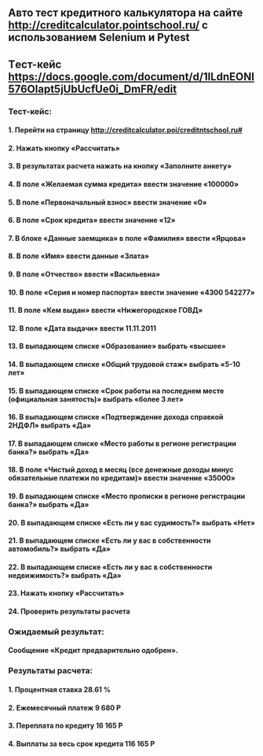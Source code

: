 ## Авто тест кредитного калькулятора на сайте http://creditcalculator.pointschool.ru/ с использованием Selenium и Pytest
## Tест-кейс https://docs.google.com/document/d/1ILdnEONI576Olapt5jUbUcfUe0i_DmFR/edit
### Тест-кейс:
#### 1. Перейти на страницу http://creditcalculator.poi/creditntschool.ru# 
#### 2. Нажать кнопку «Рассчитать»
#### 3. В результатах расчета нажать на кнопку «Заполните анкету»
#### 4. В поле «Желаемая сумма кредита» ввести значение «100000»
#### 5. В поле «Первоначальный взнос» ввести значение «0»
#### 6. В поле «Срок кредита» ввести значение «12»
#### 7. В блоке «Данные заемщика» в поле «Фамилия» ввести «Ярцова»
#### 8. В поле «Имя» ввести данные «Злата»
#### 9. В поле «Отчество» ввести «Васильевна»
#### 10. В поле «Серия и номер паспорта» ввести значение «4300 542277»
#### 11. В поле «Кем выдан» ввести «Нижегородское ГОВД»
#### 12. В поле «Дата выдачи» ввести 11.11.2011
#### 13. В выпадающем списке «Образование» выбрать «высшее»
#### 14. В выпадающем списке «Общий трудовой стаж» выбрать «5-10 лет»
#### 15. В выпадающем списке «Срок работы на последнем месте (официальная занятость)» выбрать «более 3 лет»
#### 16. В выпадающем списке «Подтверждение дохода справкой 2НДФЛ» выбрать «Да»
#### 17. В выпадающем списке «Место работы в регионе регистрации банка?» выбрать «Да»
#### 18. В поле «Чистый доход в месяц (все денежные доходы минус обязательные платежи по кредитам)» ввести значение «35000»
#### 19. В выпадающем списке «Место прописки в регионе регистрации банка?» выбрать «Да»
#### 20. В выпадающем списке «Есть ли у вас судимость?» выбрать «Нет»
#### 21. В выпадающем списке «Есть ли у вас в собственности автомобиль?» выбрать «Да»
#### 22. В выпадающем списке «Есть ли у вас в собственности недвижимость?» выбрать «Да»
#### 23. Нажать кнопку «Рассчитать»
#### 24. Проверить результаты расчета

### Ожидаемый результат: 
#### Сообщение «Кредит предварительно одобрен». 
### Результаты расчета: 
#### 1. Процентная ставка 28.61 %
#### 2. Ежемесячный платеж 9 680 Р
#### 3. Переплата по кредиту 16 165 Р
#### 4. Выплаты за весь срок кредита 116 165 Р